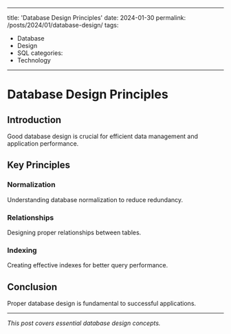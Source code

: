  ---
title: 'Database Design Principles'
date: 2024-01-30
permalink: /posts/2024/01/database-design/
tags:
  - Database
  - Design
  - SQL
categories:
  - Technology
---

# Database Design Principles

## Introduction

Good database design is crucial for efficient data management and application performance.

## Key Principles

### Normalization
Understanding database normalization to reduce redundancy.

### Relationships
Designing proper relationships between tables.

### Indexing
Creating effective indexes for better query performance.

## Conclusion

Proper database design is fundamental to successful applications.

---

*This post covers essential database design concepts.*